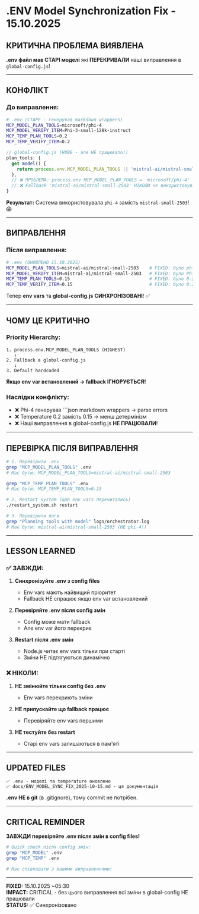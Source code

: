 # .ENV Model Synchronization Fix - 15.10.2025

## КРИТИЧНА ПРОБЛЕМА ВИЯВЛЕНА

**.env файл мав СТАРІ моделі** які **ПЕРЕКРИВАЛИ** наші виправлення в `global-config.js`!

---

## КОНФЛІКТ

### До виправлення:

```bash
# .env (СТАРЕ - генерував markdown wrappers)
MCP_MODEL_PLAN_TOOLS=microsoft/phi-4
MCP_MODEL_VERIFY_ITEM=Phi-3-small-128k-instruct
MCP_TEMP_PLAN_TOOLS=0.2
MCP_TEMP_VERIFY_ITEM=0.2
```

```javascript
// global-config.js (НОВЕ - але НЕ працювало!)
plan_tools: {
  get model() { 
    return process.env.MCP_MODEL_PLAN_TOOLS || 'mistral-ai/mistral-small-2503';
  },
  // ❌ ПРОБЛЕМА: process.env.MCP_MODEL_PLAN_TOOLS = 'microsoft/phi-4'
  // ❌ Fallback 'mistral-ai/mistral-small-2503' НІКОЛИ не використовувався!
}
```

**Результат:** Система використовувала `phi-4` замість `mistral-small-2503`! 😱

---

## ВИПРАВЛЕННЯ

### Після виправлення:

```bash
# .env (ОНОВЛЕНО 15.10.2025)
MCP_MODEL_PLAN_TOOLS=mistral-ai/mistral-small-2503    # FIXED: було phi-4
MCP_MODEL_VERIFY_ITEM=mistral-ai/mistral-small-2503   # FIXED: було Phi-3
MCP_TEMP_PLAN_TOOLS=0.15                              # FIXED: було 0.2
MCP_TEMP_VERIFY_ITEM=0.15                             # FIXED: було 0.2
```

Тепер **env vars** та **global-config.js** **СИНХРОНІЗОВАНІ**! ✅

---

## ЧОМУ ЦЕ КРИТИЧНО

### Priority Hierarchy:
```
1. process.env.MCP_MODEL_PLAN_TOOLS (HIGHEST)
   ↓
2. Fallback в global-config.js
   ↓
3. Default hardcoded
```

**Якщо env var встановлений → fallback ІГНОРУЄТЬСЯ!**

### Наслідки конфлікту:
- ❌ Phi-4 генерував ```json markdown wrappers → parse errors
- ❌ Temperature 0.2 замість 0.15 → менш детермінізм
- ❌ Наші виправлення в global-config.js **НЕ ПРАЦЮВАЛИ**!

---

## ПЕРЕВІРКА ПІСЛЯ ВИПРАВЛЕННЯ

```bash
# 1. Перевірити .env
grep "MCP_MODEL_PLAN_TOOLS" .env
# Має бути: MCP_MODEL_PLAN_TOOLS=mistral-ai/mistral-small-2503

grep "MCP_TEMP_PLAN_TOOLS" .env
# Має бути: MCP_TEMP_PLAN_TOOLS=0.15

# 2. Restart system (щоб env vars перечитались)
./restart_system.sh restart

# 3. Перевірити логи
grep "Planning tools with model" logs/orchestrator.log
# Має бути: mistral-ai/mistral-small-2503 (НЕ phi-4!)
```

---

## LESSON LEARNED

### ✅ ЗАВЖДИ:

1. **Синхронізуйте .env з config files**
   - Env vars мають найвищий пріоритет
   - Fallback НЕ спрацює якщо env var встановлений

2. **Перевіряйте .env після config змін**
   - Config може мати fallback
   - Але env var його перекриє

3. **Restart після .env змін**
   - Node.js читає env vars тільки при старті
   - Зміни НЕ підтягуються динамічно

### ❌ НІКОЛИ:

1. **НЕ змінюйте тільки config без .env**
   - Env vars перекриють зміни

2. **НЕ припускайте що fallback працює**
   - Перевіряйте env vars першими

3. **НЕ тестуйте без restart**
   - Старі env vars залишаються в пам'яті

---

## UPDATED FILES

```
✅ .env - моделі та temperature оновлено
✅ docs/ENV_MODEL_SYNC_FIX_2025-10-15.md - ця документація
```

**.env НЕ в git** (в .gitignore), тому commit не потрібен.

---

## CRITICAL REMINDER

**ЗАВЖДИ перевіряйте .env після змін в config files!**

```bash
# Quick check після config змін:
grep "MCP_MODEL" .env
grep "MCP_TEMP" .env

# Має співпадати з вашими виправленнями!
```

---

**FIXED:** 15.10.2025 ~05:30  
**IMPACT:** CRITICAL - без цього виправлення всі зміни в global-config НЕ працювали  
**STATUS:** ✅ Синхронізовано

